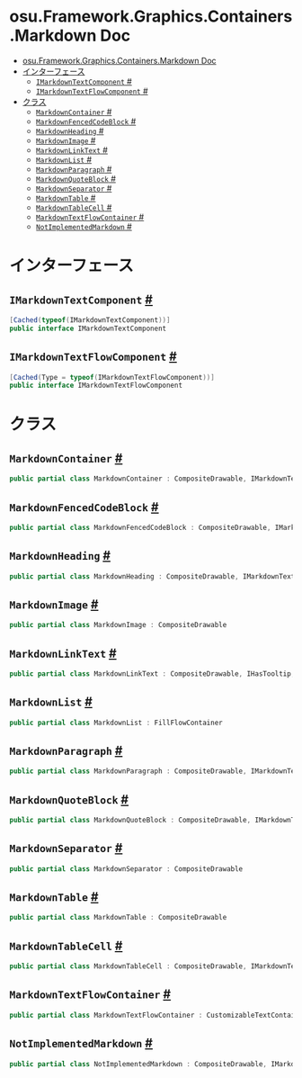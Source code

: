 # osu.Framework.Graphics.Containers.Markdown Doc
- [osu.Framework.Graphics.Containers.Markdown Doc](#osuframeworkgraphicscontainersmarkdown-doc)
- [インターフェース](#インターフェース)
  - [`IMarkdownTextComponent` #](#imarkdowntextcomponent-)
  - [`IMarkdownTextFlowComponent` #](#imarkdowntextflowcomponent-)
- [クラス](#クラス)
  - [`MarkdownContainer` #](#markdowncontainer-)
  - [`MarkdownFencedCodeBlock` #](#markdownfencedcodeblock-)
  - [`MarkdownHeading` #](#markdownheading-)
  - [`MarkdownImage` #](#markdownimage-)
  - [`MarkdownLinkText` #](#markdownlinktext-)
  - [`MarkdownList` #](#markdownlist-)
  - [`MarkdownParagraph` #](#markdownparagraph-)
  - [`MarkdownQuoteBlock` #](#markdownquoteblock-)
  - [`MarkdownSeparator` #](#markdownseparator-)
  - [`MarkdownTable` #](#markdowntable-)
  - [`MarkdownTableCell` #](#markdowntablecell-)
  - [`MarkdownTextFlowContainer` #](#markdowntextflowcontainer-)
  - [`NotImplementedMarkdown` #](#notimplementedmarkdown-)

# インターフェース
## `IMarkdownTextComponent` [#](https://github.com/ppy/osu-framework/blob/master/osu.Framework/Graphics/Containers/Markdown/IMarkdownTextComponent.cs#L10)
```csharp
[Cached(typeof(IMarkdownTextComponent))]
public interface IMarkdownTextComponent
```

## `IMarkdownTextFlowComponent` [#](https://github.com/ppy/osu-framework/blob/master/osu.Framework/Graphics/Containers/Markdown/IMarkdownTextFlowComponent.cs#L9)
```csharp
[Cached(Type = typeof(IMarkdownTextFlowComponent))]
public interface IMarkdownTextFlowComponent
```



# クラス
## `MarkdownContainer` [#](https://github.com/ppy/osu-framework/blob/master/osu.Framework/Graphics/Containers/Markdown/MarkdownContainer.cs#L27)
```csharp
public partial class MarkdownContainer : CompositeDrawable, IMarkdownTextComponent, IMarkdownTextFlowComponent
```

## `MarkdownFencedCodeBlock` [#](https://github.com/ppy/osu-framework/blob/master/osu.Framework/Graphics/Containers/Markdown/MarkdownFencedCodeBlock.cs#L19)
```csharp
public partial class MarkdownFencedCodeBlock : CompositeDrawable, IMarkdownTextFlowComponent
```

## `MarkdownHeading` [#](https://github.com/ppy/osu-framework/blob/master/osu.Framework/Graphics/Containers/Markdown/MarkdownHeading.cs#L18)
```csharp
public partial class MarkdownHeading : CompositeDrawable, IMarkdownTextFlowComponent
```

## `MarkdownImage` [#](https://github.com/ppy/osu-framework/blob/master/osu.Framework/Graphics/Containers/Markdown/MarkdownImage.cs#L18)
```csharp
public partial class MarkdownImage : CompositeDrawable
```

## `MarkdownLinkText` [#](https://github.com/ppy/osu-framework/blob/master/osu.Framework/Graphics/Containers/Markdown/MarkdownLinkText.cs#L20)
```csharp
public partial class MarkdownLinkText : CompositeDrawable, IHasTooltip, IMarkdownTextComponent
```

## `MarkdownList` [#](https://github.com/ppy/osu-framework/blob/master/osu.Framework/Graphics/Containers/Markdown/MarkdownList.cs#L15)
```csharp
public partial class MarkdownList : FillFlowContainer
```

## `MarkdownParagraph` [#](https://github.com/ppy/osu-framework/blob/master/osu.Framework/Graphics/Containers/Markdown/MarkdownParagraph.cs#L12)
```csharp
public partial class MarkdownParagraph : CompositeDrawable, IMarkdownTextFlowComponent
```

## `MarkdownQuoteBlock` [#](https://github.com/ppy/osu-framework/blob/master/osu.Framework/Graphics/Containers/Markdown/MarkdownQuoteBlock.cs#L17)
```csharp
public partial class MarkdownQuoteBlock : CompositeDrawable, IMarkdownTextFlowComponent
```

## `MarkdownSeparator` [#](https://github.com/ppy/osu-framework/blob/master/osu.Framework/Graphics/Containers/Markdown/MarkdownSeparator.cs#L16)
```csharp
public partial class MarkdownSeparator : CompositeDrawable
```

## `MarkdownTable` [#](https://github.com/ppy/osu-framework/blob/master/osu.Framework/Graphics/Containers/Markdown/MarkdownTable.cs#L23)
```csharp
public partial class MarkdownTable : CompositeDrawable
```

## `MarkdownTableCell` [#](https://github.com/ppy/osu-framework/blob/master/osu.Framework/Graphics/Containers/Markdown/MarkdownTableCell.cs#L20)
```csharp
public partial class MarkdownTableCell : CompositeDrawable, IMarkdownTextFlowComponent
```

## `MarkdownTextFlowContainer` [#](https://github.com/ppy/osu-framework/blob/master/osu.Framework/Graphics/Containers/Markdown/MarkdownTextFlowContainer.cs#L23)
```csharp
public partial class MarkdownTextFlowContainer : CustomizableTextContainer, IMarkdownTextComponent
```

## `NotImplementedMarkdown` [#](https://github.com/ppy/osu-framework/blob/master/osu.Framework/Graphics/Containers/Markdown/NotImplementedMarkdown.cs#L14)
```csharp
public partial class NotImplementedMarkdown : CompositeDrawable, IMarkdownTextComponent
```

